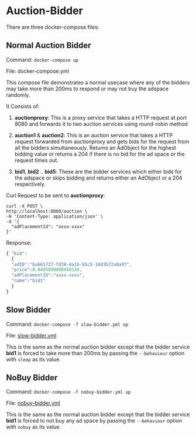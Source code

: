 # Auction-Bidder

There are three docker-compose files:

## Normal Auction Bidder

  Command: `docker-compose up`
  
  File: docker-compose.yml
  
  This compose file demonstrates a normal usecase where any of the bidders may take more than 200ms to respond or may not buy   the adspace randomly. 
  
  It Consists of:
  
   1. **auctionproxy**: This is a proxy service that takes a HTTP request at port 8080 and forwards it to two
                          auction services using round-robin method
                          
   2. **auction1** & **auction2**: This is an auction service that takes a HTTP request forwarded from auctionproxy and 
                                    gets bids for the request from all the bidders simultaneously. Returns an AdObject
                                    for the highest bidding value or returns a 204 if there is no bid for the ad space or the request times out.
                                    
  3. **bid1**, **bid2** .. **bid5**: These are the bidder services which either bids for the adspace or skips bidding and returns either an AdObject or a 204 respectively.
  
  Curl Request to be sent to **auctionproxy**: 
  ```
  curl -X POST \
  http://localhost:8080/auction \
  -H 'Content-Type: application/json' \
  -d '{
    "adPlacementId": "xxxx-xxxx"
}'
  ```
  Response:
  ``` javascript
  { "bid":
    {
    "adID":"ba665727-fd38-4a1b-b5c5-1683b72a0a97",
    "price":0.9405090880450124,
    "adPlacementID":"xxxx-xxxx",
    "name":"bid1"
    }
  }
  ```
  
  ## Slow Bidder
  Command: `docker-compose -f slow-bidder.yml up`
  
  File: [slow-bidder.yml](/slow-bidder.yml)
  
  This is the same as the normal auction bidder except that the bidder service **bid1** is forced to take more than 200ms by passing the `--behaviour` option with `sleep` as its value.
  
  ## NoBuy Bidder
  Command: `docker-compose -f nobuy-bidder.yml up`
  
  File: [nobuy-bidder.yml](/nobuy-bidder.yml)
  
  This is the same as the normal auction bidder except that the bidder service **bid1** is forced to not buy any ad space by passing the `--behaviour` option with `nobuy` as its value.
  
  
